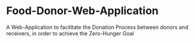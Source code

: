 # Food-Donor-Web-Application
A Web-Application to facilitate the Donation Process between donors and receivers, in order to achieve the Zero-Hunger Goal
